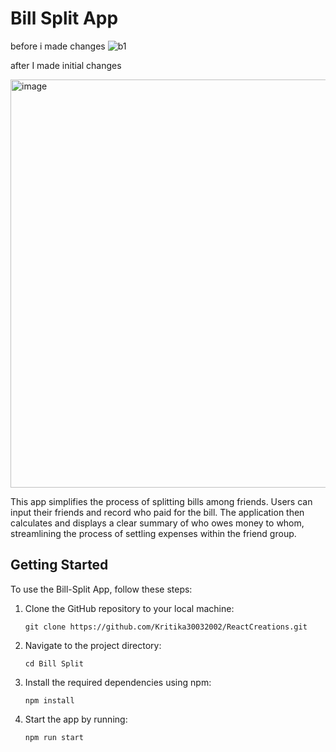 # Bill Split App
before i made changes
![b1](https://github.com/ritik48/Bill-Split/assets/84488726/ec852f98-1b81-4b15-b1ca-b0b41fc9a9d0)

after I made initial changes

<img width="653" alt="image" src="https://github.com/HBADE2002/Bill_Split_Open_Source_Project/assets/78660475/a853ced5-2a7b-46b2-8573-c66cb09a7820">



This app simplifies the process of splitting bills among friends. Users can input their friends and record who paid for the bill. The application then calculates and displays a clear summary of who owes money to whom, streamlining the process of settling expenses within the friend group.

## Getting Started

To use the Bill-Split App, follow these steps:

1. Clone the GitHub repository to your local machine:
    ```
   git clone https://github.com/Kritika30032002/ReactCreations.git
    ```
2. Navigate to the project directory:
    ```
    cd Bill Split
    ```
3. Install the required dependencies using npm:
    ```
    npm install
    ```
5. Start the app by running:
    ```
    npm run start
    ```


